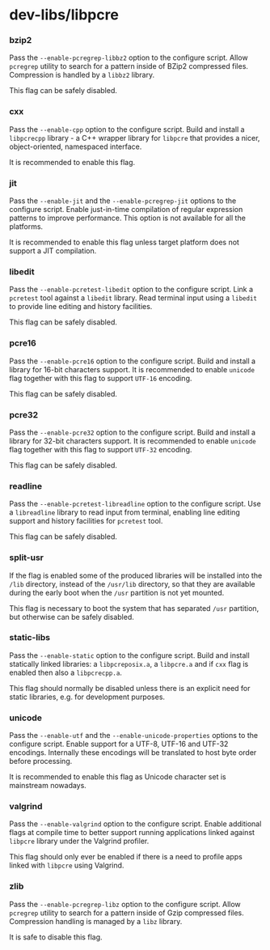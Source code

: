 # dev-libs/libpcre

### bzip2
Pass the `--enable-pcregrep-libbz2` option to the configure script. Allow `pcregrep` utility to search for a pattern inside of BZip2 compressed files. Compression is handled by a `libbz2` library.

This flag can be safely disabled.

### cxx
Pass the `--enable-cpp` option to the configure script. Build and install a `libpcrecpp` library - a C++ wrapper library for `libpcre` that provides a nicer, object-oriented, namespaced interface.

It is recommended to enable this flag.

### jit
Pass the `--enable-jit` and the `--enable-pcregrep-jit` options to the configure script. Enable just-in-time compilation of regular expression patterns to improve performance. This option is not available for all the platforms.

It is recommended to enable this flag unless target platform does not support a JIT compilation.

### libedit
Pass the `--enable-pcretest-libedit` option to the configure script. Link a `pcretest` tool against a `libedit` library. Read terminal input using a `libedit` to provide line editing and history facilities.

This flag can be safely disabled.

### pcre16
Pass the `--enable-pcre16` option to the configure script. Build and install a library for 16-bit characters support. It is recommended to enable `unicode` flag together with this flag to support `UTF-16` encoding.

This flag can be safely disabled.

### pcre32
Pass the `--enable-pcre32` option to the configure script. Build and install a library for 32-bit characters support. It is recommended to enable `unicode` flag together with this flag to support `UTF-32` encoding.

This flag can be safely disabled.

### readline
Pass the `--enable-pcretest-libreadline` option to the configure script. Use a `libreadline` library to read input from terminal, enabling line editing support and history facilities for `pcretest` tool.

This flag can be safely disabled.

### split-usr
If the flag is enabled some of the produced libraries will be installed into the `/lib` directory, instead of the `/usr/lib` directory, so that they are available during the early boot when the `/usr` partition is not yet mounted.

This flag is necessary to boot the system that has separated `/usr` partition, but otherwise can be safely disabled.

### static-libs
Pass the `--enable-static` option to the configure script. Build and install statically linked libraries: a `libpcreposix.a`, a `libpcre.a` and if `cxx` flag is enabled then also a `libpcrecpp.a`.

This flag should normally be disabled unless there is an explicit need for static libraries, e.g. for development purposes.

### unicode
Pass the `--enable-utf` and the `--enable-unicode-properties` options to the configure script. Enable support for a UTF-8, UTF-16 and UTF-32 encodings. Internally these encodings will be translated to host byte order before processing.

It is recommended to enable this flag as Unicode character set is mainstream nowadays.

### valgrind
Pass the `--enable-valgrind` option to the configure script. Enable additional flags at compile time to better support running applications linked against `libpcre` library under the Valgrind profiler.

This flag should only ever be enabled if there is a need to profile apps linked with `libpcre` using Valgrind.

### zlib
Pass the `--enable-pcregrep-libz` option to the configure script. Allow `pcregrep` utility to search for a pattern inside of Gzip compressed files. Compression handling is managed by a `libz` library.

It is safe to disable this flag.
